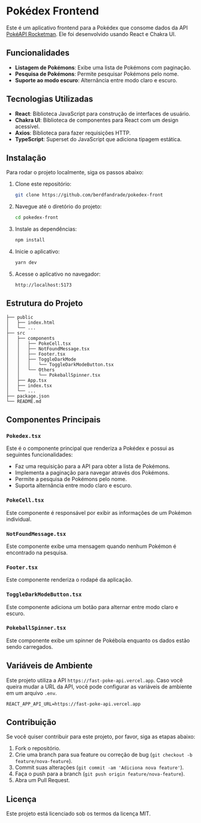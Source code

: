 # Pokédex Frontend

Este é um aplicativo frontend para a Pokédex que consome dados da API [PokéAPI Rocketman](https://fast-poke-api.vercel.app). Ele foi desenvolvido usando React e Chakra UI.

## Funcionalidades

- **Listagem de Pokémons**: Exibe uma lista de Pokémons com paginação.
- **Pesquisa de Pokémons**: Permite pesquisar Pokémons pelo nome.
- **Suporte ao modo escuro**: Alternância entre modo claro e escuro.

## Tecnologias Utilizadas

- **React**: Biblioteca JavaScript para construção de interfaces de usuário.
- **Chakra UI**: Biblioteca de componentes para React com um design acessível.
- **Axios**: Biblioteca para fazer requisições HTTP.
- **TypeScript**: Superset do JavaScript que adiciona tipagem estática.

## Instalação

Para rodar o projeto localmente, siga os passos abaixo:

1. Clone este repositório:
    ```sh
    git clone https://github.com/berdfandrade/pokedex-front
    ```
2. Navegue até o diretório do projeto:
    ```sh
    cd pokedex-front
    ```
3. Instale as dependências:
    ```sh
    npm install
    ```
4. Inicie o aplicativo:
    ```sh
    yarn dev
    ```
5. Acesse o aplicativo no navegador:
    ```
    http://localhost:5173
    ```

## Estrutura do Projeto

```plaintext
├── public
│   ├── index.html
│   └── ...
├── src
│   ├── components
│   │   ├── PokeCell.tsx
│   │   ├── NotFoundMessage.tsx
│   │   ├── Footer.tsx
│   │   ├── ToggleDarkMode
│   │   │   └── ToggleDarkModeButton.tsx
│   │   └── Others
│   │       └── PokeballSpinner.tsx
│   ├── App.tsx
│   ├── index.tsx
│   └── ...
├── package.json
└── README.md
```

## Componentes Principais

### `Pokedex.tsx`

Este é o componente principal que renderiza a Pokédex e possui as seguintes funcionalidades:

- Faz uma requisição para a API para obter a lista de Pokémons.
- Implementa a paginação para navegar através dos Pokémons.
- Permite a pesquisa de Pokémons pelo nome.
- Suporta alternância entre modo claro e escuro.

### `PokeCell.tsx`

Este componente é responsável por exibir as informações de um Pokémon individual.

### `NotFoundMessage.tsx`

Este componente exibe uma mensagem quando nenhum Pokémon é encontrado na pesquisa.

### `Footer.tsx`

Este componente renderiza o rodapé da aplicação.

### `ToggleDarkModeButton.tsx`

Este componente adiciona um botão para alternar entre modo claro e escuro.

### `PokeballSpinner.tsx`

Este componente exibe um spinner de Pokébola enquanto os dados estão sendo carregados.

## Variáveis de Ambiente

Este projeto utiliza a API `https://fast-poke-api.vercel.app`. Caso você queira mudar a URL da API, você pode configurar as variáveis de ambiente em um arquivo `.env`.

```plaintext
REACT_APP_API_URL=https://fast-poke-api.vercel.app
```

## Contribuição

Se você quiser contribuir para este projeto, por favor, siga as etapas abaixo:

1. Fork o repositório.
2. Crie uma branch para sua feature ou correção de bug (`git checkout -b feature/nova-feature`).
3. Commit suas alterações (`git commit -am 'Adiciona nova feature'`).
4. Faça o push para a branch (`git push origin feature/nova-feature`).
5. Abra um Pull Request.

## Licença

Este projeto está licenciado sob os termos da licença MIT.
